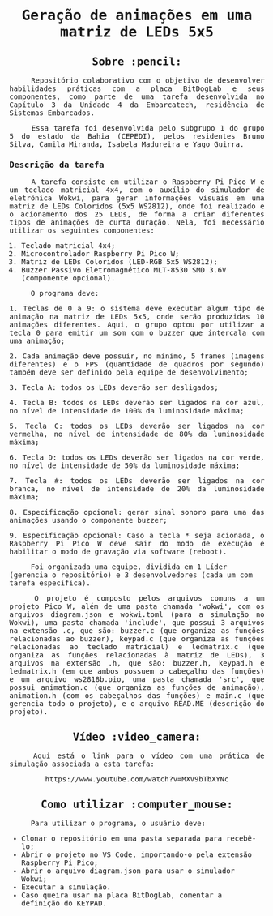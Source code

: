 <samp>
<h1 align="center"> Geração de animações em uma matriz de LEDs 5x5 </h1>
<h2 align="center"> Sobre :pencil: </h2>

<p align="justify"> &emsp;&emsp;&emsp;&emsp; Repositório colaborativo com o objetivo de desenvolver habilidades práticas com a placa BitDogLab e seus componentes, como parte de uma tarefa desenvolvida no Capítulo 3 da Unidade 4 da Embarcatech, residência de Sistemas Embarcados. 

<p align="justify"> &emsp;&emsp;&emsp;&emsp; Essa tarefa foi desenvolvida pelo subgrupo 1 do grupo 5 do estado da Bahia (CEPEDI), pelos residentes Bruno Silva, Camila Miranda, Isabela Madureira e Yago Guirra.

<h3> Descrição da tarefa </h3>

<p align="justify"> &emsp;&emsp;&emsp;&emsp; A tarefa consiste em utilizar o Raspberry Pi Pico W e um teclado matricial 4x4, com o auxílio do simulador de eletrônica Wokwi, para gerar informações visuais em uma matriz de LEDs Coloridos (5x5 WS2812), onde foi realizado e o acionamento dos 25 LEDs, de forma a criar diferentes tipos de animações de curta duração. Nela, foi necessário utilizar os seguintes componentes:

  1. Teclado matricial 4x4;
  2. Microcontrolador Raspberry Pi Pico W;
  3. Matriz de LEDs Coloridos (LED-RGB 5x5 WS2812);
  4. Buzzer Passivo Eletromagnético MLT-8530 SMD 3.6V (componente opcional).

 &emsp;&emsp;&emsp;&emsp; O programa deve:

<p align="justify">  1. Teclas de 0 a 9: o sistema deve executar algum tipo de animação na matriz de LEDs 5x5, onde serão produzidas 10 animações diferentes. Aqui, o grupo optou por utilizar a tecla 0 para emitir um som com o buzzer que intercala com uma animação; </p>
<p align="justify">  2. Cada animação deve possuir, no mínimo, 5 frames (imagens diferentes) e o FPS (quantidade de quadros por segundo) também deve ser definido pela equipe de desenvolvimento; </p>
<p align="justify">  3. Tecla A: todos os LEDs deverão ser desligados; </p>
<p align="justify">  4. Tecla B: todos os LEDs deverão ser ligados na cor azul, no nível de intensidade de 100% da luminosidade máxima; </p>
<p align="justify">  5. Tecla C: todos os LEDs deverão ser ligados na cor vermelha, no nível de intensidade de 80% da luminosidade máxima; </p>
<p align="justify">  6. Tecla D: todos os LEDs deverão ser ligados na cor verde, no nível de intensidade de 50% da luminosidade máxima; </p>
<p align="justify">  7. Tecla #: todos os LEDs deverão ser ligados na cor branca, no nível de intensidade de 20% da luminosidade máxima; </p>
<p align="justify">  8. Especificação opcional: gerar sinal sonoro para uma das animações usando o componente buzzer; </p>
<p align="justify">  9. Especificação opcional: Caso a tecla * seja acionada, o Raspberry Pi Pico W deve sair do modo de execução e habilitar o modo de gravação via software (reboot). </p>

&emsp;&emsp;&emsp;&emsp; Foi organizada uma equipe, dividida em 1 Líder (gerencia o repositório) e 3 desenvolvedores (cada um com tarefa específica). 

<p align="justify"> &emsp;&emsp;&emsp;&emsp; O projeto é composto pelos arquivos comuns a um projeto Pico W, além de uma pasta chamada 'wokwi', com os arquivos diagram.json e wokwi.toml (para a simulação no Wokwi), uma pasta chamada 'include', que possui 3 arquivos na extensão .c, que são: buzzer.c (que organiza as funções relacionadas ao buzzer), keypad.c (que organiza as funções relacionadas ao teclado matricial) e ledmatrix.c (que organiza as funções relacionadas à matriz de LEDs), 3 arquivos na extensão .h, que são: buzzer.h, keypad.h e ledmatrix.h (em que ambos possuem o cabeçalho das funções) e um arquivo ws2818b.pio, uma pasta chamada 'src', que possui animation.c (que organiza as funções de animação), animation.h (com os cabeçalhos das funções) e main.c (que gerencia todo o projeto), e o arquivo READ.ME (descrição do projeto).

<h2></h2>
<h2 align="center"> Vídeo :video_camera: </h2>
<p align="justify"> &emsp;&emsp;&emsp;&emsp; Aqui está o link para o vídeo com uma prática de simulação associada a esta tarefa: </p>
<p align="center"> https://www.youtube.com/watch?v=MXV9bTbXYNc </p>

<h2></h2>
<h2 align="center"> Como utilizar :computer_mouse: </h2>

<p align="justify"> &emsp;&emsp;&emsp;&emsp; Para utilizar o programa, o usuário deve:

- Clonar o repositório em uma pasta separada para recebê-lo;
- Abrir o projeto no VS Code, importando-o pela extensão Raspberry Pi Pico;
- Abrir o arquivo diagram.json para usar o simulador Wokwi;
- Executar a simulação.
- Caso queira usar na placa BitDogLab, comentar a definição do KEYPAD.
</samp>
